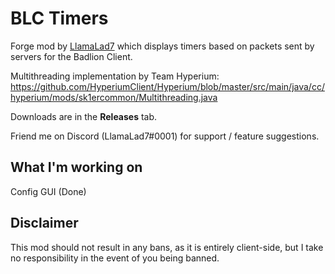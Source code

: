 # BLC Timers

Forge mod by [LlamaLad7](https://github.com/lego3708) which displays timers based on packets sent by servers for the Badlion Client.

Multithreading implementation by Team Hyperium: https://github.com/HyperiumClient/Hyperium/blob/master/src/main/java/cc/hyperium/mods/sk1ercommon/Multithreading.java

Downloads are in the **Releases** tab.

Friend me on Discord (LlamaLad7#0001) for support / feature suggestions.

## What I'm working on
Config GUI (Done)

## Disclaimer
This mod should not result in any bans, as it is entirely client-side, but I take no responsibility in the event of you being banned.
